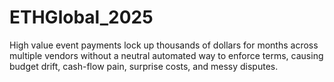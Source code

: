 # ETHGlobal_2025
High value event payments lock up thousands of dollars for months across multiple vendors without a neutral automated way to enforce terms, causing budget drift, cash-flow pain, surprise costs, and messy disputes.
